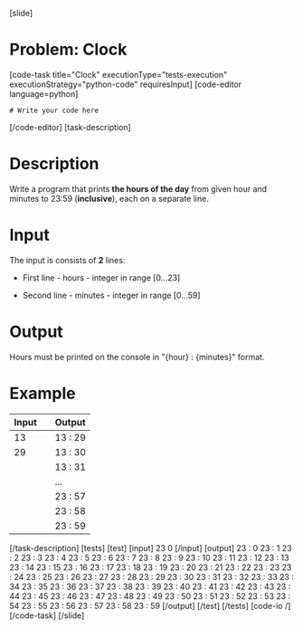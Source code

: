 [slide]
# Problem: Clock
[code-task title="Clock" executionType="tests-execution" executionStrategy="python-code" requiresInput]
[code-editor language=python]
```
# Write your code here
```
[/code-editor]
[task-description]
# Description

Write a program that prints **the hours of the day** from given hour and minutes to 23:59 (**inclusive**), each on a separate line. 

# Input

The input is consists of **2** lines:

- First line - hours - integer in range \[0...23\]

- Second line - minutes - integer in range \[0...59\]

# Output

Hours must be printed on the console in "\{hour\} : \{minutes\}" format.

# Example

| **Input** | | **Output** |
| --- | --- | --- |
| 13 | | 13 : 29 |
| 29 | | 13 : 30 |
| | | 13 : 31 |
| | | ... |
| | | 23 : 57 |
| | | 23 : 58 |
| | | 23 : 59 |

[/task-description]
[tests]
[test]
[input]
23
0
[/input]
[output]
23 : 0
23 : 1
23 : 2
23 : 3
23 : 4
23 : 5
23 : 6
23 : 7
23 : 8
23 : 9
23 : 10
23 : 11
23 : 12
23 : 13
23 : 14
23 : 15
23 : 16
23 : 17
23 : 18
23 : 19
23 : 20
23 : 21
23 : 22
23 : 23
23 : 24
23 : 25
23 : 26
23 : 27
23 : 28
23 : 29
23 : 30
23 : 31
23 : 32
23 : 33
23 : 34
23 : 35
23 : 36
23 : 37
23 : 38
23 : 39
23 : 40
23 : 41
23 : 42
23 : 43
23 : 44
23 : 45
23 : 46
23 : 47
23 : 48
23 : 49
23 : 50
23 : 51
23 : 52
23 : 53
23 : 54
23 : 55
23 : 56
23 : 57
23 : 58
23 : 59
[/output]
[/test]
[/tests]
[code-io /]
[/code-task]
[/slide]